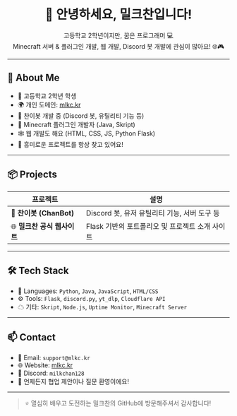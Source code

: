 <h1 align="center">👋 안녕하세요, 밀크찬입니다!</h1>
<p align="center">
  고등학교 2학년이지만, 꿈은 프로그래머 💻<br>
  Minecraft 서버 & 플러그인 개발, 웹 개발, Discord 봇 개발에 관심이 많아요! 🌐🎮
</p>

---

## 🧠 About Me

- 🏫 고등학교 2학년 학생
- 🌍 개인 도메인: [mlkc.kr](https://mlkc.kr)
- 🤖 찬이봇 개발 중 (Discord 봇, 유틸리티 기능 등)
- 🧩 Minecraft 플러그인 개발자 (Java, Skript)
- 🕸 웹 개발도 해요 (HTML, CSS, JS, Python Flask)
- 🧪 흥미로운 프로젝트를 항상 찾고 있어요!

---

## 📦 Projects

| 프로젝트 | 설명 |
|----------|------|
| 🔧 **찬이봇 (ChanBot)** | Discord 봇, 유저 유틸리티 기능, 서버 도구 등 |
| 🌐 **밀크찬 공식 웹사이트** | Flask 기반의 포트폴리오 및 프로젝트 소개 사이트 |

---

## 🛠 Tech Stack

- 💬 Languages: `Python`, `Java`, `JavaScript`, `HTML/CSS`
- ⚙ Tools: `Flask`, `discord.py`, `yt_dlp`, `Cloudflare API`
- ☁ 기타: `Skript`, `Node.js`, `Uptime Monitor`, `Minecraft Server`

---

## 📫 Contact

- 📧 Email: `support@mlkc.kr`
- 🌐 Website: [mlkc.kr](https://mlkc.kr)
- 💬 Discord: `milkchan128`
- 🧠 언제든지 협업 제안이나 질문 환영이에요!

---

> ⭐ 열심히 배우고 도전하는 밀크찬의 GitHub에 방문해주셔서 감사합니다!
